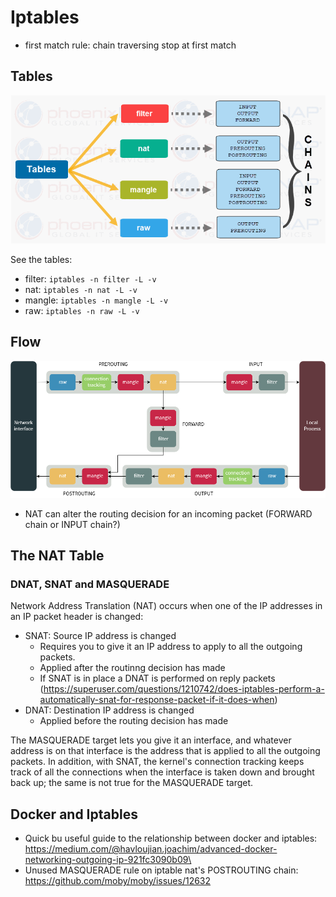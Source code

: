 # Iptables

- first match rule: chain traversing stop at first match

## Tables
![image info](./iptables-diagram.png)

See the tables:
- filter: `iptables -n filter -L -v`
- nat: `iptables -n nat -L -v`
- mangle: `iptables -n mangle -L -v`
- raw: `iptables -n raw -L -v`

## Flow
![image info](./Iptables_diagram.png)

- NAT can alter the routing decision for an incoming packet (FORWARD chain or INPUT chain?)

## The NAT Table

### DNAT, SNAT and MASQUERADE
Network Address Translation (NAT) occurs when one of the IP addresses in an IP packet header is changed:
- SNAT: Source IP address is changed
  - Requires you to give it an IP address to apply to all the outgoing packets.
  - Applied after the routinng decision has made
  - If SNAT is in place a DNAT is performed on reply packets (https://superuser.com/questions/1210742/does-iptables-perform-a-automatically-snat-for-response-packet-if-it-does-when)
- DNAT: Destination IP address is changed
  - Applied before the routing decision has made

The MASQUERADE target lets you give it an interface, and whatever address is on that interface is the address that is applied to all the outgoing packets.
In addition, with SNAT, the kernel's connection tracking keeps track of all the connections when the interface is taken down and brought back up; the same is not true for the MASQUERADE target.

## Docker and Iptables
- Quick bu useful guide to the relationship between docker and iptables: https://medium.com/@havloujian.joachim/advanced-docker-networking-outgoing-ip-921fc3090b09\
- Unused MASQUERADE rule on iptable nat's POSTROUTING chain: https://github.com/moby/moby/issues/12632